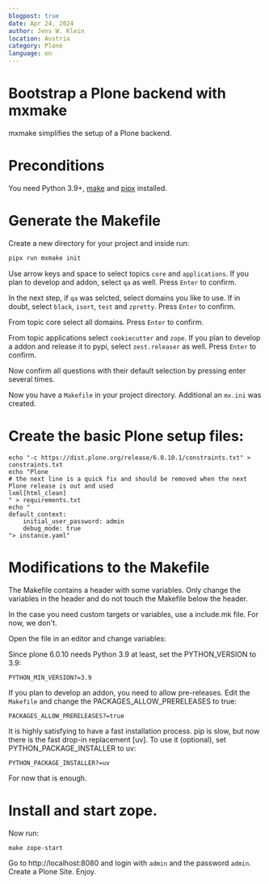 ```yaml
---
blogpost: true
date: Apr 24, 2024
author: Jens W. Klein
location: Austria
category: Plone
language: en
---
```


# Bootstrap a Plone backend with mxmake

mxmake simplifies the setup of a Plone backend.

# Preconditions

You need Python 3.9+, [make](https://www.gnu.org/software/make/) and [pipx](https://pipx.pypa.io/stable/) installed.

# Generate the Makefile

Create a new directory for your project and inside run:

```bash
pipx run mxmake init
```

Use arrow keys and space to select topics `core` and `applications`.
If you plan to develop and addon, select `qa` as well.
Press `Enter` to confirm.

In the next step, if `qa` was selcted, select domains you like to use.
If in doubt, select `black`, `isort`, `test` and `zpretty`.
Press `Enter` to confirm.

From topic core select all domains.
Press `Enter` to confirm.

From topic applications select `cookiecutter` and `zope`.
If you plan to develop a addon and release it to pypi, select `zest.releaser` as well.
Press `Enter` to confirm.

Now confirm all questions with their default selection by pressing enter several times.

Now you have a `Makefile` in your project directory.
Additional an `mx.ini` was created.

# Create the basic Plone setup files:

```shell
echo "-c https://dist.plone.org/release/6.0.10.1/constraints.txt" > constraints.txt
echo "Plone
# the next line is a quick fix and should be removed when the next Plone release is out and used
lxml[html_clean]
" > requirements.txt
echo "
default_context:
    initial_user_password: admin
    debug_mode: true
"> instance.yaml"
```

# Modifications to the Makefile

The Makefile contains a header with some variables.
Only change the variables in the header and do not touch the Makefile below the header.

In the case you need custom targets or variables, use a include.mk file.
For now, we don't.

Open the file in an editor and change variables:

Since plone 6.0.10 needs Python 3.9 at least, set the PYTHON_VERSION to 3.9:

```make
PYTHON_MIN_VERSION?=3.9
```

If you plan to develop an addon, you need to allow pre-releases.
Edit the `Makefile` and change the PACKAGES_ALLOW_PRERELEASES to true:

```make
PACKAGES_ALLOW_PRERELEASES?=true
```

It is highly satisfying to have a fast installation process.
pip is slow, but now there is the fast drop-in replacement [uv].
To use it (optional), set PYTHON_PACKAGE_INSTALLER to uv:

```make
PYTHON_PACKAGE_INSTALLER?=uv
```

For now that is enough.

# Install and start zope.

Now run:

```shell
make zope-start
```

Go to http://localhost:8080 and login with `admin` and the password `admin`.
Create a Plone Site.
Enjoy.

